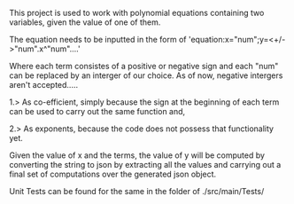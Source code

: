 This project is used to work with polynomial equations containing two variables, given the value of one of them.

The equation needs to be inputted in the form of 'equation:x="num";y=<+/->"num".x^"num"....'

Where each term consistes of a positive or negative sign and each "num" can be replaced by an interger of our choice. As of now, negative intergers aren't accepted.....


1.> As co-efficient, simply because the sign at the beginning of each term can be used to carry out the same function and,

2.> As exponents, because the code does not possess that functionality yet.


Given the value of x and the terms, the value of y will be computed by converting the string to json by extracting all the values and carrying out a final set of computations over the generated json object.

Unit Tests can be found for the same in the folder of ./src/main/Tests/
